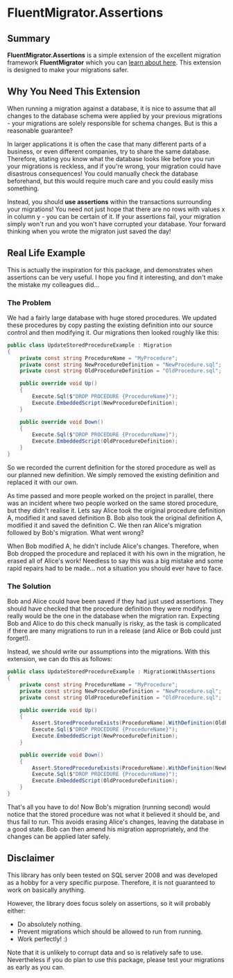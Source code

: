 FluentMigrator.Assertions
======================

Summary
-------

**FluentMigrator.Assertions** is a simple extension of the excellent migration framework **FluentMigrator** which you can [learn about here](https://github.com/schambers/fluentmigrator). This extension is designed to make your migrations safer.

Why You Need This Extension
---------------------------

When running a migration against a database, it is nice to assume that all changes to the database schema were applied by your previous migrations - your migrations are solely responsible for schema changes. But is this a reasonable guarantee?

In larger applications it is often the case that many different parts of a business, or even different companies, try to share the same database. Therefore, stating you know what the database looks like before you run your migrations is reckless, and if you're wrong, your migration could have disastrous consequences! You could manually check the database beforehand, but this would require much care and you could easily miss something.

Instead, you should **use assertions** within the transactions surrounding your migrations! You need not just hope that there are no rows with values x in column y - you can be certain of it. If your assertions fail, your migration simply won't run and you won't have corrupted your database. Your forward thinking when you wrote the migraton just saved the day!

Real Life Example
-----------------

This is actually the inspiration for this package, and demonstrates when assertions can be very useful. I hope you find it interesting, and don't make the mistake my colleagues did...

### The Problem

We had a fairly large database with huge stored procedures. We updated these procedures by copy pasting the existing definition into our source control and then modifying it. Our migrations then looked roughly like this:
```c#
public class UpdateStoredProcedureExample : Migration
{
    private const string ProcedureName = "MyProcedure";
    private const string NewProcedureDefinition = "NewProcedure.sql";
    private const string OldProcedureDefinition = "OldProcedure.sql";

    public override void Up()
    {
        Execute.Sql($"DROP PROCEDURE {ProcedureName}");
        Execute.EmbeddedScript(NewProcedureDefinition);
    }

    public override void Down()
    {
        Execute.Sql($"DROP PROCEDURE {ProcedureName}");
        Execute.EmbeddedScript(OldProcedureDefinition);
    }
}
```
So we recorded the current definition for the stored procedure as well as our planned new definition. We simply removed the existing definition and replaced it with our own.

As time passed and more people worked on the project in parallel, there was an incident where two people worked on the same stored procedure, but they didn't realise it. Lets say Alice took the original procedure definition A, modified it and saved definition B. Bob also took the original definition A, modified it and saved the definition C. We then ran Alice's migration followed by Bob's migration. What went wrong?

When Bob modified A, he didn't include Alice's changes. Therefore, when Bob dropped the procedure and replaced it with his own in the migration, he erased all of Alice's work! Needless to say this was a big mistake and some rapid repairs had to be made... not a situation you should ever have to face.

### The Solution

Bob and Alice could have been saved if they had just used assertions. They should have checked that the procedure definition they were modifying really would be the one in the database when the migration ran. Expecting Bob and Alice to do this check manually is risky, as the task is complicated if there are many migrations to run in a release (and Alice or Bob could just forget!).

Instead, we should write our assumptions into the migrations. With this extension, we can do this as follows:
```c#
public class UpdateStoredProcedureExample : MigrationWithAssertions
{
    private const string ProcedureName = "MyProcedure";
    private const string NewProcedureDefinition = "NewProcedure.sql";
    private const string OldProcedureDefinition = "OldProcedure.sql";

    public override void Up()
    {
        Assert.StoredProcedureExists(ProcedureName).WithDefinition(OldProcedureDefinition);
        Execute.Sql($"DROP PROCEDURE {ProcedureName}");
        Execute.EmbeddedScript(NewProcedureDefinition);
    }

    public override void Down()
    {
        Assert.StoredProcedureExists(ProcedureName).WithDefinition(NewProcedureDefinition);
        Execute.Sql($"DROP PROCEDURE {ProcedureName}");
        Execute.EmbeddedScript(OldProcedureDefinition);
    }
}
```
That's all you have to do! Now Bob's migration (running second) would notice that the stored procedure was not what it believed it should be, and thus fail to run. This avoids erasing Alice's changes, leaving the database in a good state. Bob can then amend his migration appropriately, and the changes can be applied later safely.

Disclaimer
----------

This library has only been tested on SQL server 2008 and was developed as a hobby for a very specific purpose. Therefore, it is not guaranteed to work on basically anything.

However, the library does focus solely on assertions, so it will probably either:
* Do absolutely nothing.
* Prevent migrations which should be allowed to run from running.
* Work perfectly! :)

Note that it is unlikely to corrupt data and so is relatively safe to use. Nevertheless if you do plan to use this package, please test your migrations as early as you can.
